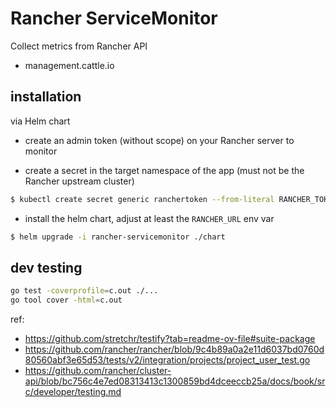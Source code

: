 # Rancher ServiceMonitor

Collect metrics from Rancher API

- management.cattle.io

## installation

via Helm chart

- create an admin token (without scope) on your Rancher server to monitor

- create a secret in the target namespace of the app (must not be the Rancher upstream cluster)


```bash
$ kubectl create secret generic ranchertoken --from-literal RANCHER_TOKEN=token-xxxx
```

- install the helm chart, adjust at least the `RANCHER_URL` env var

```bash
$ helm upgrade -i rancher-servicemonitor ./chart
```

## dev testing

```bash
go test -coverprofile=c.out ./...
go tool cover -html=c.out 
```

ref:
- https://github.com/stretchr/testify?tab=readme-ov-file#suite-package
- https://github.com/rancher/rancher/blob/9c4b89a0a2e11d6037bd0760d80560abf3e65d53/tests/v2/integration/projects/project_user_test.go
- https://github.com/rancher/cluster-api/blob/bc756c4e7ed08313413c1300859bd4dceeccb25a/docs/book/src/developer/testing.md
